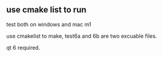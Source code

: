 
## use cmake list to run

test both on windows and mac m1 

use cmakelist to make, test6a and 6b are two excuable files.

qt 6 required.